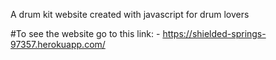 A drum kit website created with javascript for drum lovers

#To see the website go to this link: -
https://shielded-springs-97357.herokuapp.com/

